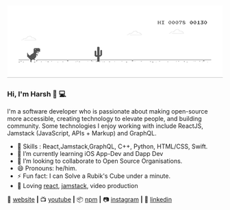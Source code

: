![image](https://github.com/hqrshguptq/hqrshguptq/blob/master/dino.gif)


### Hi, I'm Harsh 👋 💻

<!-- 
**hqrshguptq/hqrshguptq** is a ✨ _special_ ✨ repository because its `README.md` (this file) appears on your GitHub profile.

Here are some ideas to get you started:
-->

I'm a software developer who is passionate about making open-source more accessible, creating technology to elevate people, and building community. Some technologies I enjoy working with include ReactJS, Jamstack (JavaScript, APIs + Markup) and GraphQL.

- 🔭 Skills : React,Jamstack,GraphQL, C++, Python, HTML/CSS, Swift. 
- 🧠 I’m currently learning iOS App-Dev and Dapp Dev
- 👯 I’m looking to collaborate to Open Source Organisations.
- 😄 Pronouns: he/him.
- ⚡  Fun fact: I can Solve a Rubik's Cube under a minute.
- 💜 Loving [react][react], [jamstack][jamstack], video production  

🏡 [website][website] **|** 
📺 [youtube][youtube] **|** 
📦 [npm][npm] **|** 
📷 [instagram][instagram] **|** 
👔 [linkedin][linkedin]


[react]: http://reactjs.org
[styled]: https://styled-components.com
[jamstack]: https://jamstack.org
[tailwind]: https://tailwindcss.com
[website]: https://harshgupta.ga
[instagram]: https://instagram.com/hqrshguptq
[linkedin]: https://linkedin.com/in/hqrshguptq
[youtube]: https://www.youtube.com/channel/UC1zNFmqEcoGLk4BlqPv3skQ/featured?view_as=subscriber
[npm]: https://npmjs.com/~hqrshguptq


